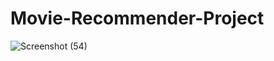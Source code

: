  # Movie-Recommender-Project
![Screenshot (54)](https://github.com/PABITRA34/Movie-Recommender-Project/assets/98800533/bd6a7f92-07d2-44e5-a9d3-fce783af360a)
